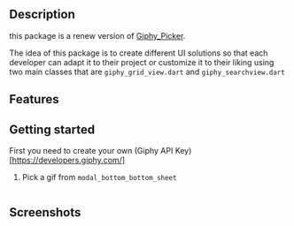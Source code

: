 ## Description
this package is a renew version of [Giphy_Picker](https://pub.dev/packages/giphy_picker).

The idea of this package is to create different UI solutions so that each developer can adapt it to their project or customize it to their liking using two main classes that are
`giphy_grid_view.dart` and `giphy_searchview.dart`

## Features


## Getting started

First you need to create your own (Giphy API Key)[https://developers.giphy.com/]

1) Pick a gif from `modal_bottom_bottom_sheet`
```dart

```

## Screenshots

